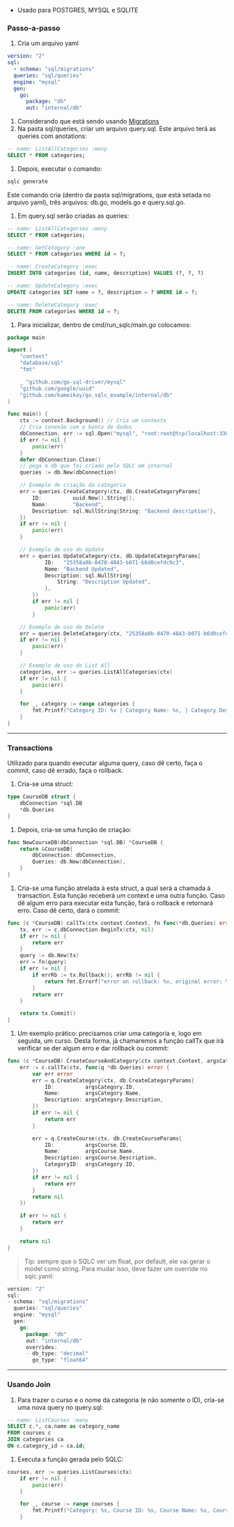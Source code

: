 * Usado para POSTGRES, MYSQL e SQLITE

### Passo-a-passo

1. Cria um arquivo yaml

```yaml
version: "2"
sql:
  - schema: "sql/migrations"
  queries: "sql/queries"
  engine: "mysql"
  gen:
    go:
      package: "db"
      out: "internal/db"
```

1. Considerando que está sendo usando [Migrations](https://www.notion.so/90abe36b6cd14614aee4b32dd8b36c73)
2. Na pasta sql/queries, criar um arquivo query.sql. Este arquivo terá as queries com anotations:

```sql
-- name: ListAllCategories :many
SELECT * FROM categories;
```

1. Depois, executar o comando:

```bash
sqlc generate
```

Este comando cria (dentro da pasta sql/migrations, que está setada no arquivo yaml), três arquivos: db.go, models.go e query.sql.go.

1. Em query.sql serão criadas as queries:

```sql
-- name: ListAllCategories :many
SELECT * FROM categories;

-- name: GetCategory :one
SELECT * FROM categories WHERE id = ?;

-- name: CreateCategory :exec
INSERT INTO categories (id, name, description) VALUES (?, ?, ?)

-- name: UpdateCategory :exec
UPDATE categories SET name = ?, description = ? WHERE id = ?;

-- name: DeleteCategory :exec
DELETE FROM categories WHERE id = ?;
```

1. Para inicializar, dentro de cmd/run_sqlc/main.go colocamos:

```go
package main

import (
	"context"
	"database/sql"
	"fmt"

	_ "github.com/go-sql-driver/mysql"
	"github.com/google/uuid"
	"github.com/kameikay/go_sqlc_example/internal/db"
)

func main() {
	ctx := context.Background() // Cria um contexto
	// Cria conexão com o banco de dados
	dbConnection, err := sql.Open("mysql", "root:root@tcp(localhost:3306)/courses")
	if err != nil {
		panic(err)
	}
	defer dbConnection.Close()
	// pega o db que foi criado pelo SQLC em internal
	queries := db.New(dbConnection)

	// Exemplo de criação da categoria
	err = queries.CreateCategory(ctx, db.CreateCategoryParams{
		ID:          uuid.New().String(),
		Name:        "Backend",
		Description: sql.NullString{String: "Backend description"},
	})
	if err != nil {
		panic(err)
	}

	// Exemplo de uso do Update
	err = queries.UpdateCategory(ctx, db.UpdateCategoryParams{
			ID:   "25358a0b-8470-4843-b071-b6d0cefdc9c3",
			Name: "Backend Updated",
			Description: sql.NullString{
				String: "Description Updated",
			},
		})
		if err != nil {
			panic(err)
		}

	// Exemplo de uso de Delete
	err = queries.DeleteCategory(ctx, "25358a0b-8470-4843-b071-b6d0cefdc9c3")
	if err != nil {
		panic(err)
	}

	// Exemplo de uso do List All
	categories, err := queries.ListAllCategories(ctx)
	if err != nil {
		panic(err)
	}

	for _, category := range categories {
		fmt.Printf("Category ID: %v | Category Name: %s, | Category Description: %v", category.ID, category.Name, category.Description.String)
	}
}
```

---

### Transactions

Utilizado para quando executar alguma query, caso dê certo, faça o commit, caso dê errado, faça o rollback.

1. Cria-se uma struct:

```go
type CourseDB struct {
	dbConnection *sql.DB
	*db.Queries
}
```

1. Depois, cria-se uma função de criação:

```go
func NewCourseDB(dbConnection *sql.DB) *CourseDB {
	return &CourseDB{
		dbConnection: dbConnection,
		Queries: db.New(dbConnection),
	}
}
```

1. Cria-se uma função atrelada à esta struct, a qual será a chamada à transaction. Esta função receberá um context e uma outra função. Caso dê algum erro para executar esta função, fará o rollback e retornará erro. Caso dê certo, dará o commit:

```go
func (c *CourseDB) callTx(ctx context.Context, fn func(*db.Queries) error) error {
	tx, err := c.dbConnection.BeginTx(ctx, nil)
	if err != nil {
		return err
	}
	query := db.New(tx)
	err = fn(query)
	if err != nil {
		if errRb := tx.Rollback(); errRb != nil {
			return fmt.Errorf("error on rollback: %v, original error: %w", errRb, err)
		}
		return err
	}

	return tx.Commit()
}
```

1. Um exemplo prático: precisamos criar uma categoria e, logo em seguida, um curso. Desta forma, já chamaremos a função callTx que irá verificar se der algum erro e dar rollback ou commit:

```go
func (c *CourseDB) CreateCourseAndCategory(ctx context.Context, argsCategory CategoryParams, argsCourse CourseParams) error {
	err := c.callTx(ctx, func(q *db.Queries) error {
		var err error
		err = q.CreateCategory(ctx, db.CreateCategoryParams{
			ID:          argsCategory.ID,
			Name:        argsCategory.Name,
			Description: argsCategory.Description,
		})
		if err != nil {
			return err
		}

		err = q.CreateCourse(ctx, db.CreateCourseParams{
			ID:          argsCourse.ID,
			Name:        argsCourse.Name,
			Description: argsCourse.Description,
			CategoryID:  argsCategory.ID,
		})
		if err != nil {
			return err
		}
		return nil
	})

	if err != nil {
		return err
	}

	return nil
}
```

> Tip: sempre que o SQLC ver um float, por default, ele vai gerar o model como string. Para mudar isso, deve fazer um override no sqlc.yaml:
> 

```go
version: "2"
sql:
- schema: "sql/migrations"
  queries: "sql/queries"
  engine: "mysql"
  gen:
    go:
      package: "db"
      out: "internal/db"
      overrides:
      - db_type: "decimal"
        go_type: "float64"
```

---

### Usando Join

1. Para trazer o curso e o nome da categoria (e não somente o ID), cria-se uma nova query no query.sql:

```sql
-- name: ListCourses :many
SELECT c.*, ca.name as category_name
FROM courses c 
JOIN categories ca
ON c.category_id = ca.id;
```

1. Executa a função gerada pelo SQLC:

```go
courses, err := queries.ListCourses(ctx)
	if err != nil {
		panic(err)
	}

	for _, course := range courses {
		fmt.Printf("Category: %s, Course ID: %s, Course Name: %s, Course Description: %s, Course Price: %f", course.CategoryName, course.ID, course.Name, course.Description.String, course.Price)
	}
```